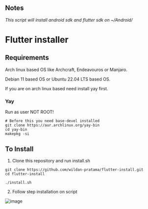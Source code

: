 ## Notes
_This script will install android sdk and flutter sdk on ~/Android/_

# Flutter installer

## Requirements
Arch linux based OS like Archcraft, Endeavouros or Manjaro.

Debian 11 based OS or Ubuntu 22.04 LTS based OS.

If you are on arch linux based need install yay first.

### Yay

Run as user NOT ROOT!

```
# Before this you need base-devel installed
git clone https://aur.archlinux.org/yay-bin
cd yay-bin
makepkg -si
```

## To Install

1. Clone this repository and run install.sh

```
git clone https://github.com/wildan-pratama/flutter-install.git
cd flutter-install

./install.sh
```

2. Follow step installation on script

![image](https://user-images.githubusercontent.com/84622086/233557218-89b775bf-59c6-4f1f-9006-33fe9cf6dc0c.png)

